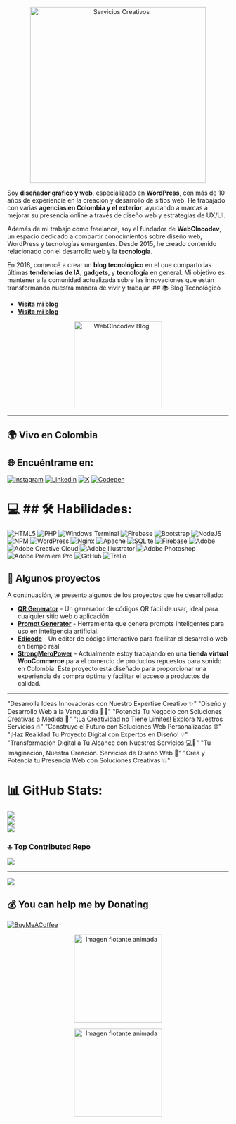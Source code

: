 <p align="center">
  <img src="https://www.webcincodev.com/blog/wp-content/uploads/2024/11/Creation-Services.gif" alt="Servicios Creativos" width="400" />
</p>



Soy **diseñador gráfico y web**, especializado en **WordPress**, con más de 10 años de experiencia en la creación y desarrollo de sitios web. He trabajado con varias **agencias en Colombia y el exterior**, ayudando a marcas a mejorar su presencia online a través de diseño web y estrategias de UX/UI.

Además de mi trabajo como freelance, soy el fundador de **WebCIncodev**, un espacio dedicado a compartir conocimientos sobre diseño web, WordPress y tecnologías emergentes. Desde 2015, he creado contenido relacionado con el desarrollo web y la **tecnología**. 

En 2018, comencé a crear un **blog tecnológico** en el que comparto las últimas **tendencias de IA**, **gadgets**, y **tecnología** en general. Mi objetivo es mantener a la comunidad actualizada sobre las innovaciones que están transformando nuestra manera de vivir y trabajar. ## 📚 Blog Tecnológico

- [**Visita mi blog**](https://webcincodev.com/blog/)
- [**Visita mi blog**](https://webcincodev.com/blog/)

<p align="center">
  <img src="https://www.webcincodev.com/blog/wp-content/uploads/2024/09/logo-white.svg" alt="WebCIncodev Blog" width="200" />
</p>

---

## 🌍 Vivo en Colombia
</p>

## 🌐 Encuéntrame en:
[![Instagram](https://img.shields.io/badge/Instagram-%23E4405F.svg?logo=Instagram&logoColor=white)](https://instagram.com/webcincodev) [![LinkedIn](https://img.shields.io/badge/LinkedIn-%230077B5.svg?logo=linkedin&logoColor=white)](https://linkedin.com/in/ovallejacome) [![X](https://img.shields.io/badge/X-black.svg?logo=X&logoColor=white)](https://x.com/WebcincoDev) [![Codepen](https://img.shields.io/badge/Codepen-000000?style=for-the-badge&logo=codepen&logoColor=white)](https://codepen.io/webcincodev_938) 

# 💻 ## 🛠 Habilidades:
![HTML5](https://img.shields.io/badge/html5-%23E34F26.svg?style=for-the-badge&logo=html5&logoColor=white) ![PHP](https://img.shields.io/badge/php-%23777BB4.svg?style=for-the-badge&logo=php&logoColor=white) ![Windows Terminal](https://img.shields.io/badge/Windows%20Terminal-%234D4D4D.svg?style=for-the-badge&logo=windows-terminal&logoColor=white) ![Firebase](https://img.shields.io/badge/firebase-%23039BE5.svg?style=for-the-badge&logo=firebase) ![Bootstrap](https://img.shields.io/badge/bootstrap-%238511FA.svg?style=for-the-badge&logo=bootstrap&logoColor=white) ![NodeJS](https://img.shields.io/badge/node.js-6DA55F?style=for-the-badge&logo=node.js&logoColor=white) ![NPM](https://img.shields.io/badge/NPM-%23CB3837.svg?style=for-the-badge&logo=npm&logoColor=white) ![WordPress](https://img.shields.io/badge/WordPress-%23117AC9.svg?style=for-the-badge&logo=WordPress&logoColor=white) ![Nginx](https://img.shields.io/badge/nginx-%23009639.svg?style=for-the-badge&logo=nginx&logoColor=white) ![Apache](https://img.shields.io/badge/apache-%23D42029.svg?style=for-the-badge&logo=apache&logoColor=white) ![SQLite](https://img.shields.io/badge/sqlite-%2307405e.svg?style=for-the-badge&logo=sqlite&logoColor=white) ![Firebase](https://img.shields.io/badge/firebase-a08021?style=for-the-badge&logo=firebase&logoColor=ffcd34) ![Adobe](https://img.shields.io/badge/adobe-%23FF0000.svg?style=for-the-badge&logo=adobe&logoColor=white) ![Adobe Creative Cloud](https://img.shields.io/badge/Adobe%20Creative%20Cloud-DA1F26.svg?style=for-the-badge&logo=Adobe%20Creative%20Cloud&logoColor=white) ![Adobe Illustrator](https://img.shields.io/badge/adobe%20illustrator-%23FF9A00.svg?style=for-the-badge&logo=adobe%20illustrator&logoColor=white) ![Adobe Photoshop](https://img.shields.io/badge/adobe%20photoshop-%2331A8FF.svg?style=for-the-badge&logo=adobe%20photoshop&logoColor=white) ![Adobe Premiere Pro](https://img.shields.io/badge/Adobe%20Premiere%20Pro-9999FF.svg?style=for-the-badge&logo=Adobe%20Premiere%20Pro&logoColor=white) ![GitHub](https://img.shields.io/badge/github-%23121011.svg?style=for-the-badge&logo=github&logoColor=white) ![Trello](https://img.shields.io/badge/Trello-%23026AA7.svg?style=for-the-badge&logo=Trello&logoColor=white)

## 💼 Algunos proyectos

A continuación, te presento algunos de los proyectos que he desarrollado:

- [**QR Generator**](https://webcincodev.com/qr) - Un generador de códigos QR fácil de usar, ideal para cualquier sitio web o aplicación.
- [**Prompt Generator**](https://webcincodev.com/prompt) - Herramienta que genera prompts inteligentes para uso en inteligencia artificial.
- [**Edicode**](https://webcincodev.com/edicode) - Un editor de código interactivo para facilitar el desarrollo web en tiempo real.
- [**StrongMeroPower**](https://www.strongmeropower.com) - Actualmente estoy trabajando en una **tienda virtual WooCommerce** para el comercio de productos repuestos para sonido en Colombia. Este proyecto está diseñado para proporcionar una experiencia de compra óptima y facilitar el acceso a productos de calidad.

---
"Desarrolla Ideas Innovadoras con Nuestro Expertise Creativo ✨"
"Diseño y Desarrollo Web a la Vanguardia 🚀✨"
"Potencia Tu Negocio con Soluciones Creativas a Medida 🎨"
"¡La Creatividad no Tiene Límites! Explora Nuestros Servicios 🔥"
"Construye el Futuro con Soluciones Web Personalizadas 🌐"
"¡Haz Realidad Tu Proyecto Digital con Expertos en Diseño! 💡"
"Transformación Digital a Tu Alcance con Nuestros Servicios 💻🎨"
"Tu Imaginación, Nuestra Creación. Servicios de Diseño Web 🚀"
"Crea y Potencia tu Presencia Web con Soluciones Creativas 💥"
# 📊 GitHub Stats:
![](https://github-readme-stats.vercel.app/api?username=jacar&theme=dark&hide_border=false&include_all_commits=true&count_private=false)<br/>
![](https://github-readme-streak-stats.herokuapp.com/?user=jacar&theme=dark&hide_border=false)<br/>
![](https://github-readme-stats.vercel.app/api/top-langs/?username=jacar&theme=dark&hide_border=false&include_all_commits=true&count_private=false&layout=compact)

### 🔝 Top Contributed Repo
![](https://github-contributor-stats.vercel.app/api?username=jacar&limit=5&theme=dark&combine_all_yearly_contributions=true)

---
[![](https://visitcount.itsvg.in/api?id=jacar&icon=0&color=0)](https://visitcount.itsvg.in)

  ## 💰 You can help me by Donating
  [![BuyMeACoffee](https://img.shields.io/badge/Buy%20Me%20a%20Coffee-ffdd00?style=for-the-badge&logo=buy-me-a-coffee&logoColor=black)](https://buymeacoffee.com/webcincodev) 

  <!-- Imagen GIF flotante con animación -->
<p align="center">
  <img src="https://www.webcincodev.com/blog/wp-content/uploads/2024/09/pngegg.gif" alt="Imagen flotante animada" width="200" />
</p>
<!-- Imagen GIF animada flotante -->
<p align="center">
  <img src="https://s1.ezgif.com/tmp/ezgif-1-859b0d786b.gif" alt="Imagen flotante animada" width="200" />
</p>

<!-- Proudly created with GPRM ( https://gprm.itsvg.in ) -->
